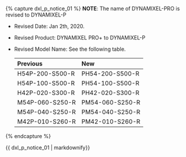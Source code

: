 {% capture dxl_p_notice_01 %}
**NOTE**: The name of DYNAMIXEL-PRO is revised to DYNAMIXEL-P
- Revised Date: Jan 2th, 2020.
- Revised Product: DYNAMIXEL PRO+ to DYNAMIXEL-P
- Revised Model Name: See the following table.

  | Previous        | New             |
  |:----------------|:----------------|
  | H54P-200-S500-R | PH54-200-S500-R |
  | H54P-100-S500-R | PH54-100-S500-R |
  | H42P-020-S300-R | PH42-020-S300-R |
  | M54P-060-S250-R | PM54-060-S250-R |
  | M54P-040-S250-R | PM54-040-S250-R |
  | M42P-010-S260-R | PM42-010-S260-R |

{% endcapture %}
<div class="notice">{{ dxl_p_notice_01 | markdownify}}</div>

